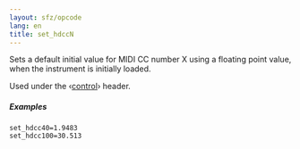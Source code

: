 ```yaml
---
layout: sfz/opcode
lang: en
title: set_hdccN
---
```

Sets a default initial value for MIDI CC number X using a floating point value,
when the instrument is initially loaded.

Used under the ‹[control](/headers/control)› header.

##### Examples

```
set_hdcc40=1.9483
set_hdcc100=30.513
```
